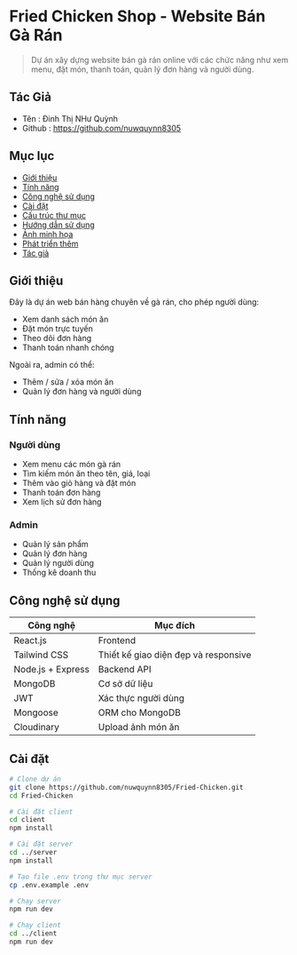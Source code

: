 
# Fried Chicken Shop - Website Bán Gà Rán

> Dự án xây dựng website bán gà rán online với các chức năng như xem menu, đặt món, thanh toán, quản lý đơn hàng và người dùng.
## Tác Giả 
- Tên : Đinh Thị NHư Quỳnh
- Github :  https://github.com/nuwquynn8305
## Mục lục

- [Giới thiệu](#giới-thiệu)
- [Tính năng](#tính-năng)
- [Công nghệ sử dụng](#công-nghệ-sử-dụng)
- [Cài đặt](#cài-đặt)
- [Cấu trúc thư mục](#cấu-trúc-thư-mục)
- [Hướng dẫn sử dụng](#hướng-dẫn-sử-dụng)
- [Ảnh minh họa](#ảnh-minh-họa)
- [Phát triển thêm](#phát-triển-thêm)
- [Tác giả](#tác-giả)

## Giới thiệu

Đây là dự án web bán hàng chuyên về gà rán, cho phép người dùng:
- Xem danh sách món ăn
- Đặt món trực tuyến
- Theo dõi đơn hàng
- Thanh toán nhanh chóng

Ngoài ra, admin có thể:
- Thêm / sửa / xóa món ăn
- Quản lý đơn hàng và người dùng

## Tính năng

### Người dùng
- Xem menu các món gà rán
- Tìm kiếm món ăn theo tên, giá, loại
- Thêm vào giỏ hàng và đặt món
- Thanh toán đơn hàng
- Xem lịch sử đơn hàng

### Admin
- Quản lý sản phẩm
- Quản lý đơn hàng
- Quản lý người dùng
- Thống kê doanh thu

## Công nghệ sử dụng

| Công nghệ        | Mục đích                             |
|------------------|--------------------------------------|
| React.js         | Frontend                            |
| Tailwind CSS     | Thiết kế giao diện đẹp và responsive |
| Node.js + Express| Backend API                         |
| MongoDB          | Cơ sở dữ liệu                        |
| JWT              | Xác thực người dùng                 |
| Mongoose         | ORM cho MongoDB                     |
| Cloudinary       | Upload ảnh món ăn                   |

## Cài đặt

```bash
# Clone dự án
git clone https://github.com/nuwquynn8305/Fried-Chicken.git
cd Fried-Chicken

# Cài đặt client
cd client
npm install

# Cài đặt server
cd ../server
npm install

# Tạo file .env trong thư mục server
cp .env.example .env

# Chạy server
npm run dev

# Chạy client
cd ../client
npm run dev
